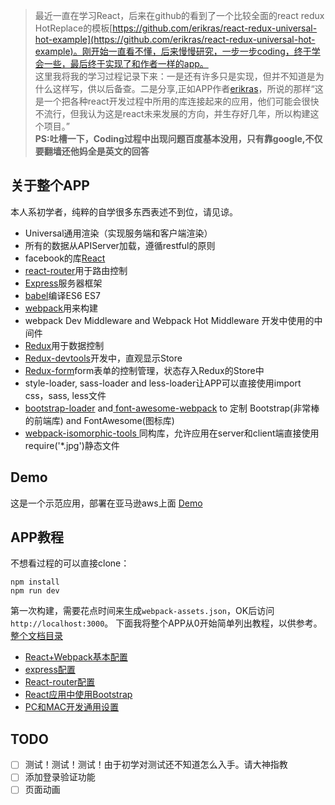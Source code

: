 > 最近一直在学习React，后来在github的看到了一个比较全面的react redux HotReplace的模板[https://github.com/erikras/react-redux-universal-hot-example](https://github.com/erikras/react-redux-universal-hot-example)。刚开始一直看不懂，后来慢慢研究，一步一步coding，终于学会一些，最后终于实现了和作者一样的app。   
> 这里我将我的学习过程记录下来：一是还有许多只是实现，但并不知道是为什么这样写，供以后备查。二是分享,正如APP作者[erikras](https://github.com/erikras)，所说的那样“这是一个把各种react开发过程中所用的库连接起来的应用，他们可能会很快不流行，但我认为这是react未来发展的方向，并生存好几年，所以构建这个项目。”   
> **PS:吐槽一下，Coding过程中出现问题百度基本没用，只有靠google,不仅要翻墙还他妈全是英文的回答**

## 关于整个APP
本人系初学者，纯粹的自学很多东西表述不到位，请见谅。

- Universal通用渲染（实现服务端和客户端渲染）
- 所有的数据从APIServer加载，遵循restful的原则
- facebook的库[React](https://github.com/facebook/react)
- [react-router](https://github.com/reactjs/react-router)用于路由控制
- [Express](http://expressjs.com/)服务器框架
- [babel](http://babeljs.io/ )编译ES6 ES7
- [webpack](http://webpack.github.io/)用来构建
- webpack Dev Middleware and Webpack Hot Middleware 开发中使用的中间件
- [Redux](https://github.com/reactjs/redux)用于数据控制
- [Redux-devtools](https://github.com/gaearon/redux-devtools)开发中，直观显示Store
- [Redux-form](https://github.com/erikras/redux-form)form表单的控制管理，状态存入Redux的Store中
- style-loader, sass-loader and less-loader让APP可以直接使用import css，sass, less文件
- [bootstrap-loader](https://github.com/shakacode/bootstrap-loader) and[ font-awesome-webpack](https://github.com/gowravshekar/font-awesome-webpack) to 定制 Bootstrap(非常棒的前端库) and FontAwesome(图标库)
- [webpack-isomorphic-tools ](https://github.com/halt-hammerzeit/webpack-isomorphic-tools)同构库，允许应用在server和client端直接使用require('*.jpg')静态文件

## Demo
这是一个示范应用，部署在亚马逊aws上面 [Demo](http://luna825.f3322.org)

## APP教程
不想看过程的可以直接clone：

	npm install
	npm run dev 

第一次构建，需要花点时间来生成`webpack-assets.json`，OK后访问`http://localhost:3000`。
下面我将整个APP从0开始简单列出教程，以供参考。[整个文档目录](https://github.com/luna825/react-redux-example/tree/master/doc)

- [React+Webpack基本配置](https://github.com/luna825/react-redux-example/blob/master/doc/01React%2BWebpack%E5%9F%BA%E6%9C%AC%E9%85%8D%E7%BD%AE.md)
- [express配置](https://github.com/luna825/react-redux-example/blob/master/doc/02express%E9%85%8D%E7%BD%AE.md)
- [React-router配置](https://github.com/luna825/react-redux-example/blob/master/docs/03React-router%E9%85%8D%E7%BD%AE.md)
- [React应用中使用Bootstrap](https://github.com/luna825/react-redux-example/blob/master/docs/04React%E5%BA%94%E7%94%A8%E4%B8%AD%E4%BD%BF%E7%94%A8Bootstrap.md)
- [PC和MAC开发通用设置](https://github.com/luna825/react-redux-example/blob/master/docs/05PC%E5%92%8CMAC%E5%BC%80%E5%8F%91%E9%80%9A%E7%94%A8%E8%AE%BE%E7%BD%AE.md)


## TODO
-  [ ] 测试！测试！测试！由于初学对测试还不知道怎么入手。请大神指教
-  [ ] 添加登录验证功能
-  [ ] 页面动画
